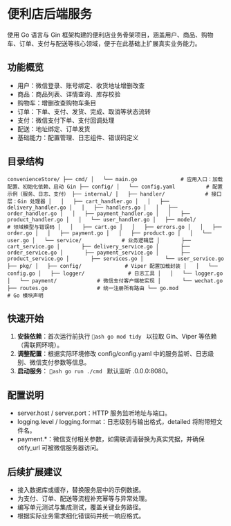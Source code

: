 ﻿# 便利店后端服务

使用 Go 语言与 Gin 框架构建的便利店业务骨架项目，涵盖用户、商品、购物车、订单、支付与配送等核心领域，便于在此基础上扩展真实业务能力。

## 功能概览
- 用户：微信登录、账号绑定、收货地址增删改查
- 商品：商品列表、详情查询、库存校验
- 购物车：增删改查购物车条目
- 订单：下单、支付、发货、完成、取消等状态流转
- 支付：微信支付下单、支付回调处理
- 配送：地址绑定、订单发货
- 基础能力：配置管理、日志组件、错误码定义

## 目录结构
`
convenienceStore/
├── cmd/
│   └── main.go              # 应用入口：加载配置、初始化依赖、启动 Gin
├── config/
│   └── config.yaml          # 配置示例（服务、日志、支付）
├── internal/
│   ├── handler/             # 接口层：Gin 处理器
│   │   ├── cart_handler.go
│   │   ├── delivery_handler.go
│   │   ├── handlers.go
│   │   ├── order_handler.go
│   │   ├── payment_handler.go
│   │   ├── product_handler.go
│   │   └── user_handler.go
│   ├── model/               # 领域模型与错误码
│   │   ├── cart.go
│   │   ├── errors.go
│   │   ├── order.go
│   │   ├── payment.go
│   │   ├── product.go
│   │   └── user.go
│   └── service/             # 业务逻辑层
│       ├── cart_service.go
│       ├── delivery_service.go
│       ├── order_service.go
│       ├── payment_service.go
│       ├── product_service.go
│       ├── services.go
│       └── user_service.go
├── pkg/
│   ├── config/              # Viper 配置加载封装
│   │   └── config.go
│   ├── logger/              # 日志工具
│   │   └── logger.go
│   └── payment/             # 微信支付客户端桩实现
│       └── wechat.go
├── routes.go                # 统一注册所有路由
└── go.mod                   # Go 模块声明
`

## 快速开始
1. **安装依赖**：首次运行前执行
   `ash
   go mod tidy
   `
   以拉取 Gin、Viper 等依赖（需联网环境）。
2. **调整配置**：根据实际环境修改 config/config.yaml 中的服务监听、日志级别、微信支付参数等信息。
3. **启动服务**：
   `ash
   go run ./cmd
   `
   默认监听  .0.0.0:8080。

## 配置说明
- server.host / server.port：HTTP 服务监听地址与端口。
- logging.level / logging.format：日志级别与输出格式，detailed 将附带短文件名。
- payment.*：微信支付相关参数，如需联调请替换为真实凭据，并确保 
otify_url 可被微信服务器访问。

## 后续扩展建议
- 接入数据库或缓存，替换服务层中的示例数据。
- 为支付、订单、配送等流程补充幂等与异常处理。
- 编写单元测试与集成测试，覆盖关键业务路径。
- 根据实际业务需求细化错误码并统一响应格式。
